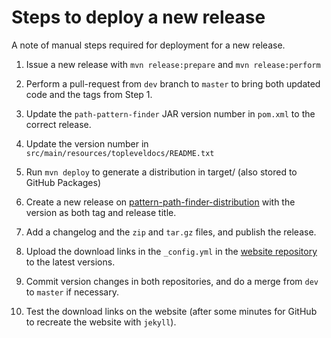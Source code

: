 # Steps to deploy a new release

A note of manual steps required for deployment for a new release.

1. Issue a new release with `mvn release:prepare` and `mvn release:perform`

2. Perform a pull-request from `dev` branch to `master` to bring both updated code and the tags from Step 1.
 
3. Update the `path-pattern-finder` JAR version number in `pom.xml` to the correct release.

4. Update the version number in `src/main/resources/topleveldocs/README.txt`

5. Run `mvn deploy` to generate a distribution in target/ (also stored to GitHub Packages)

6. Create a new release on [pattern-path-finder-distribution](https://github.com/path-pattern-finder/path-pattern-finder-distribution/releases) with the version as both tag and release title.

7. Add a changelog and the `zip` and `tar.gz` files, and publish the release.

8. Upload the download links in the `_config.yml` in the [website repository](https://github.com/path-pattern-finder/path-pattern-finder.github.io/blob/master/_config.yml) to the latest versions.

9. Commit version changes in both repositories, and do a merge from `dev` to `master` if necessary.

10. Test the download links on the website (after some minutes for GitHub to recreate the website with `jekyll`).
